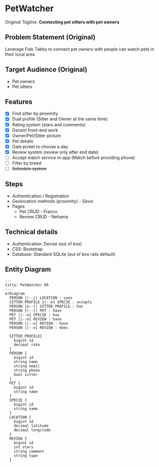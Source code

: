 # PetWatcher

*Original Tagline*: **Connecting pet sitters with pet owners**

## Problem Statement (Original)
Leverage Fido Tabby to connect pet owners with people can watch pets in their local area

## Target Audience (Original)
- Pet owners
- Pet sitters

## Features

- [X] Find sitter by proximity
- [X] Dual profile (Sitter and Owner at the same time)
- [X] Rating system (stars and comments)
- [X] Decent front-end work
- [X] Owner/Pet/Sitter picture
- [X] Pet details
- [X] Date picket to choose a day
- [X] Review system (review only after end date)
- [ ] Accept match service in-app (Match before providing phone)
- [ ] Filter by breed
- [ ] ~~Schedule system~~

## Steps

- Authentication / Registration
- Geolocation methods (proximity) - Sávio
- Pages
  - Pet CRUD - Franco
  - Review CRUD - Nehama

## Technical details

- Authentication: Devise (out of box)
- CSS: Bootstrap
- Database: Standard SQLite (out of box rails default)

## Entity Diagram

```mermaid
---
title: PetWatcher ER
---
erDiagram
  PERSON ||--|| LOCATION : uses
  SITTER_PROFILE }|--o{ SPECIE : accepts
  PERSON |o--|| SITTER_PROFILE : has
  PERSON }|--|| PET : have
  PET ||--o{ SPECIE : has
  PET ||--o{ REVIEW : have
  PERSON ||--o{ REVIEW : have
  PERSON ||--o| REVIEW : does

  SITTER_PROFILE{
    bigint id
    decimal rate
  }
  PERSON {
    bigint id
    string name
    string email
    string phone
    bool sitter
  }
  PET {
    bigint id
    string name
  }
  SPECIE {
    bigint id
    string name
  }
  LOCATION {
    bigint id
    decimal latitude
    decimal longitude
  }
  REVIEW {
    bigint id
    int stars
    string comment
    string type
  }
```

